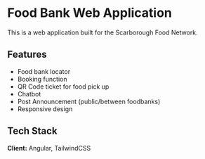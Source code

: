 
# Food Bank Web Application

This is a web application built for the Scarborough Food Network.

## Features

- Food bank locator
- Booking function
- QR Code ticket for food pick up
- Chatbot
- Post Announcement (public/between foodbanks)
- Responsive design


## Tech Stack

**Client:** Angular, TailwindCSS


